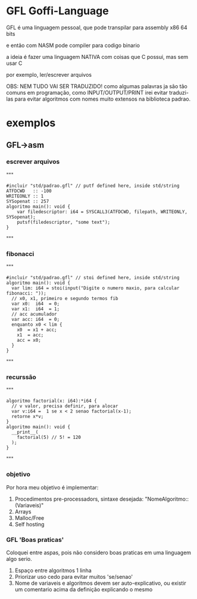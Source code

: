 
# GFL Goffi-Language
GFL é uma linguagem pessoal, que pode transpilar para assembly x86 64 bits

e então com NASM pode compiler para codigo binario

a ideia é fazer uma linguagem NATIVA com coisas que C possui, mas sem usar C

por exemplo, ler/escrever arquivos

OBS: NEM TUDO VAI SER TRADUZIDO! como algumas palavras ja são tão comuns em programação, como INPUT/OUTPUT/PRINT irei evitar traduzi-las para evitar algoritmos com nomes muito extensos na biblioteca padrao.

# exemplos
## GFL->asm
### escrever arquivos
"""
 
	#incluir "std/padrao.gfl" // putf defined here, inside std/string
	ATFDCWD   :: -100
	WRITEONLY :: 1
	SYSopenat :: 257
	algoritmo main(): void {
		var filedescriptor: i64 = SYSCALL3(ATFDCWD, filepath, WRITEONLY, SYSopenat);	
		putsf(filedescriptor, "some text");
	}
"""
### fibonacci
"""

	#incluir "std/padrao.gfl" // stoi defined here, inside std/string
	algoritmo main(): void {
	  var lim: i64 = stoi(input("Digite o numero maxio, para calcular fibonacci: "));
	  // x0, x1, primeiro e segundo termos fib	  
	  var x0:  i64  = 0;
	  var x1:  i64  = 1;
	  // acc acumulador
	  var acc: i64  = 0;
	  enquanto x0 < lim {
	    x0  = x1 + acc;
	    x1  = acc;
	    acc = x0;
	  }
	}
"""
### recurssão
"""

	algoritmo factorial(x: i64):*i64 {
	  // v valor, precisa definir, para alocar 
	  var v:i64 =  1 se x < 2 senao factorial(x-1);
	  retorne x*v;
	}  
	algoritmo main(): void {
	  __print__(
	    factorial(5) // 5! = 120
	  );
	}


"""
### objetivo
Por hora meu objetivo é implementar:
1. Procedimentos pre-processadors, sintaxe desejada: "NomeAlgoritmo::(Variaveis)"
2. Arrays
3. Malloc/Free
4. Self hosting

### GFL 'Boas praticas'
Coloquei entre aspas, pois não considero boas praticas em uma linguagem algo serio.

1. Espaço entre algoritmos 1 linha
2. Priorizar uso cedo para evitar muitos 'se/senao'
3. Nome de variaveis e algoritmos devem ser auto-explicativo, ou existir um comentario acima da definição explicando o mesmo
